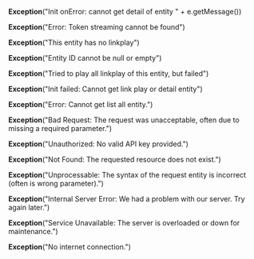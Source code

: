 **Exception**("Init onError: cannot get detail of entity " + e.getMessage())

**Exception**("Error: Token streaming cannot be found")

**Exception**("This entity has no linkplay")

**Exception**("Entity ID cannot be null or empty")

**Exception**("Tried to play all linkplay of this entity, but failed")

**Exception**("Init failed: Cannot get link play or detail entity")

**Exception**("Error: Cannot get list all entity.")

**Exception**("Bad Request: The request was unacceptable, often due to missing a required parameter.")

**Exception**("Unauthorized: No valid API key provided.")

**Exception**("Not Found: The requested resource does not exist.")

**Exception**("Unprocessable: The syntax of the request entity is incorrect (often is wrong parameter).")

**Exception**("Internal Server Error: We had a problem with our server. Try again later.")

**Exception**("Service Unavailable: The server is overloaded or down for maintenance.")

**Exception**("No internet connection.")